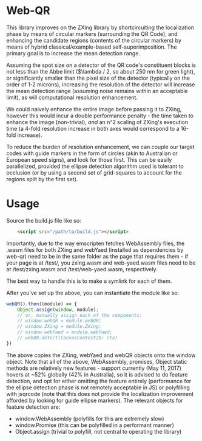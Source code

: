 # Web-QR
This library improves on the ZXing library by shortcircuiting the localization 
phase by means of circular markers (surrounding the QR Code), and enhancing the
candidate regions (contents of the circular markers) by means of hybrid
classical/example-based self-superimposition. The primary goal is to increase 
the mean detection range.

Assuming the spot size on a detector of the QR code's constituent blocks is 
not less than the Abbe limit ($\lambda / 2, so about 250 nm for green light), 
or significantly smaller than the pixel size of the detector (typically on 
the order of 1-2 microns), increasing the resolution of the detector will 
increase the mean detection range (assuming noise remains within an acceptable 
limit), as will computational resolution enhancement.

We could naively enhance the entire image before passing it to ZXing, however
this would incur a double performance penalty - the time taken to enhance the 
image (non-trivial), *and* an n^2 scaling of ZXing's execution time (a 4-fold
resolution increase in both axes would correspond to a 16-fold increase). 

To reduce the burden of resolution enhancement, we can couple our target codes 
with guide markers in the form of circles (akin to Australian or European speed
signs), and look for those first. This can be easily parallelized, provided the
ellipse detection algorithm used is tolerant to occlusion (or by using a second
set of grid-squares to account for the regions split by the first set).

# Usage

Source the build.js file like so:
```html
    <script src="/path/to/build.js"></script>
```

Importantly, due to the way emscripten fetches WebAssembly files, the
.wasm files for both ZXing and webYaed (installed as dependencies
by web-qr) need to be in the same folder as the page that requires them - 
if your page is at /test/, you zxing.wasm and web-yaed.wasm files need to 
be at /test/zxing.wasm and /test/web-yaed.wasm, respectively.

The best way to handle this is to make a symlink for each of them.

After you've set up the above, you can instantiate the module like so:
```javascript
webQR().then((module) => {
    Object.assign(window, module);
    // or, manually assign each of the components:
    // window.webQR = module.webQR;
    // window.ZXing = module.ZXing;
    // window.webYaed = module.webYaed;
    // webQR.detect(CanvasContext2D: ctx)
})
```

The above copies the ZXing, webYaed and webQR objects onto the window object.
Note that all of the above, WebAssembly, promises, Object static methods
are relatively new features - support currently (May 11, 2017) hovers at ~52% 
globally (42% in Australia), so it is advised to do feature detection, and opt
for either omitting the feature entirely (performance for the ellipse detection
phase is not remotely acceptable in JS) or polyfilling with jsqrcode (note 
that this does not provide the localization improvement afforded by looking 
for guide ellipse markers). The relevant objects for feature detection are:
* window.WebAssembly (polyfills for this are extremely slow)
* window.Promise (this can be polyfilled in a performant manner)
* Object.assign (trivial to polyfill, not central to operating the library)